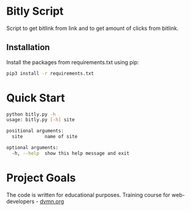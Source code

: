 # Bitly Script
Script to get bitlink from link and to get amount of clicks from bitlink.

## Installation
Install the packages from requirements.txt using pip:
```bash
pip3 install -r requirements.txt
```

# Quick Start

```bash
python bitly.py -h
usage: bitly.py [-h] site

positional arguments:
  site        name of site

optional arguments:
  -h, --help  show this help message and exit
```

# Project Goals

The code is written for educational purposes. Training course for web-developers - [dvmn.org](https://dvmn.org)
